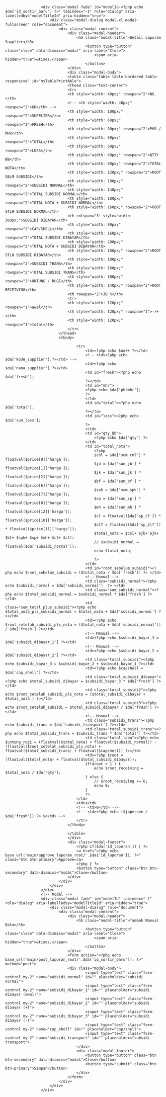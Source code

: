 <!-- Modal -->
					<div class="modal fade" id="modelId-<?php echo $da['id_sortir_baru'] ?>" tabindex="-1" role="dialog" aria-labelledby="modelTitleId" aria-hidden="true">
						<div class="modal-dialog modal-xl modal-fullscreen" role="document">
							<div class="modal-content">
								<div class="modal-header">
									<h5 class="modal-title">Detail Laporan Supplier</h5>
										<button type="button" class="close" data-dismiss="modal" aria-label="Close">
											<span aria-hidden="true">&times;</span>
										</button>
								</div>
								<div class="modal-body">
								<table class="table table-bordered table-responsive" id="myTablePrintAble">
								<thead class="text-center">
								<tr>
								<th style="width: 40px;" rowspan="2">NO.</th>
								<!-- <th style="width: 40px;" rowspan="2">KD</th> -->
								<th style="width: 100px;" rowspan="2">SUPPLIER</th>
								<th style="width: 60px;" rowspan="2">FRESH</th>
								<th style="width: 80px;" rowspan="2">PHR / MHR</th>
								<th style="width: 60px;" rowspan="2">TOTAL</th>
								<th style="width: 60px;" rowspan="2">LOSS</th>
								<th style="width: 80px;" rowspan="2">QTTY BB</th>
								<th style="width: 80px;" rowspan="2">TOTAL NOTA</th>
								<th style="width: 120px;" rowspan="2">ROOT SBLM SUBSIDI</th>
								<th style="width: 100px;" rowspan="2">SUBSIDI NORMAL</th>
								<th style="width: 140px;" rowspan="2">TOTAL SUBSIDI NORMAL</th>
								<th style="width: 180px;" rowspan="2">TOTAL NOTA + SUBSIDI NORMAL</th>
								<th style="width: 160px;" rowspan="2">ROOT STLH SUBSIDI NORMAL</th>
								<th colspan="3" style="width: 360px;">SUBSIDI DIBAYAR</th>
								<th style="width: 80px;" rowspan="2">CAP/SHELL</th>
								<th style="width: 160px;" rowspan="2">TOTAL SUBSIDI DIBAYAR</th>
								<th style="width: 200px;" rowspan="2">TOTAL NOTA + SUBSIDI DIBAYAR</th>
								<th style="width: 180px;" rowspan="2">ROOT STLH SUBSIDI DIBAYAR</th>
								<th style="width: 100px;" rowspan="2">SUBSIDI TRANS</th>
								<th style="width: 160px;" rowspan="2">TOTAL SUBSIDI TRANS</th>
								<th style="width: 100px;" rowspan="2">UNTUNG / RUGI</th>
								<th style="width: 140px;" rowspan="2">ROOT RECEIVING</th>
								<th rowspan="2">JB %</th>
								<tr>
								<th style="width: 120px;" rowspan="1">awal</th>
								<th style="width: 120px;" rowspan="1">-/+</th>
								<th style="width: 120px;" rowspan="1">total</th>
								</tr>
							</thead>
							<tbody>
							
									<tr>
										<td><?php echo $no++ ?></td>
										<!-- <td><?php echo $da['kode_supplier'];?></td> -->
										<td><?php echo $da['nama_supplier'] ?></td>
										<td id="fresh"><?php echo $da['fresh']; 
										?></td>
										<td id="mhr">
										<?php echo $da['phrmhr'];
										?>
										</td>
										<td id="total"><?php echo $da['total']; 
										?></td>
										<td id="loss"><?php echo $da['sum_loss'];
										?>
										</td>
										<td id="qty_bb">
											<?php echo $da['qty'] ?>
										</td>
										<td id="total_nota">
											<?php 
											$col = $da['sum_col'] * floatval($price[0]['harga']);
											$jb = $da['sum_jb'] * floatval($price[1]['harga']);
											$jk = $da['sum_jk'] * floatval($price[2]['harga']);
											$bf = $da['sum_bf'] * floatval($price[6]['harga']);
											$spk = $da['sum_spk'] * floatval($price[7]['harga']);
											$sp = $da['sum_sp'] * floatval($price[8]['harga']);
											$mh = $da['sum_mh'] * floatval($price[12]['harga']);
											$cl = floatval($da['sp_cl']) * floatval($price[10]['harga']);
											$clf = floatval($da['sp_clf']) * floatval($price[11]['harga']);
											$total_nota = $col+ $jb+ $jk+ $bf+ $spk+ $sp+ $mh+ $cl+ $clf;
											// $subsidi_normal = floatval($da['subsidi_normal']);
											echo $total_nota;
											
											?>
										</td>
										<td id="root_sebelum_subsidi"><?php echo $root_sebelum_subsidi = ($total_nota / $da['fresh']) ?> </td>
										<!-- Manual -->
										<td class="subsidi_normal"><?php echo $subsidi_normal = $da['subsidi_normal']  ?> </td>
										<td class="sum_subsidi_normal"><?php echo $total_subsidi_normal = $subsidi_normal * $da['fresh'] ?></td>
										<td class="sum_total_plus_subsidi"><?php echo $total_nota_pls_subsidi_normal = $total_nota + $da['subsidi_normal'] ?></td>
										<td><?php echo  $root_setelah_subsidi_pls_nota = ($total_nota + $da['subsidi_normal']) / $da['fresh'] ?></td>
										<!-- Manual -->
										<td><?php echo $subsidi_bayar_1 = $da['subsidi_dibayar_1'] ?></td>
										<!-- Manual -->
										<td><?php echo $subsidi_bayar_2 = $da['subsidi_dibayar_2'] ?></td>
										<td class="total_subsidi"><?php echo $subsidi_bayar_3 = $subsidi_bayar_2 + $subsidi_bayar_1 ?></td>
										<td><?php echo $capshell = $da['cap_shell'] ?></td>
										<td class="total_subsidi_dibayar"><?php echo $total_subsidi_dibayar = $subsidi_bayar_3 * $da['fresh'] ?></td>
										<td class="total_subsidi2"><?php echo $root_setelah_subsidi_pls_nota = ($total_subsidi_dibayar + $total_nota ) ?></td>
										<td class="total_subsidi3"><?php echo $root_setelah_subsidi = $total_subsidi_dibayar / $da['fresh'] ?></td>
										<!-- Manual -->
										<td class="subsidi_trans"><?php echo $subsidi_trans = $da['subsidi_transport'] ?></td>
										<td class="total_subsidi_trans"><?php echo $total_subsidi_trans = $subsidi_trans * $da['total'] ?></td>
										<td class="total_laba"><?php echo $untung_rugi = (floatval($total_nota) + floatval($subsidi_normal)) - (floatval($root_setelah_subsidi_pls_nota) + floatval($total_subsidi_trans) + floatval($capshell)) ?></td>
										<td><?php $root = (floatval($total_nota) + floatval($total_subsidi_dibayar));
										if($root > 1 ) {
											echo $root_receiving = $total_nota / $da['qty'];
										} else {
											// $root_receiving += 0;
											echo 0;
										}
										?>
									</td>
									<td></td>
									<!-- <td>0</td> -->
									<!-- <td><?php echo ($jbpersen / $da['fresh']) ?> %</td> -->
									</tr>
								</tbody>
											
								</table>
								</div>
								<div class="modal-footer">
									<?php if($da['id_laporan']) { ?> 
									<a href="<?php echo base_url('main/approve_laporan_root/'.$da['id_laporan']); ?>" class="btn btn-primary">Approve</a>
									<?php } ?>
									<button type="button" class="btn btn-secondary" data-dismiss="modal">Close</button>
								</div>
							</div>
						</div>
					</div>
					<!-- Modal -->
					<div class="modal fade" id="modelId" tabindex="-1" role="dialog" aria-labelledby="modelTitleId" aria-hidden="true">
						<div class="modal-dialog" role="document">
							<div class="modal-content">
								<div class="modal-header">
									<h5 class="modal-title">Tambah Manual Data</h5>
										<button type="button" class="close" data-dismiss="modal" aria-label="Close">
											<span aria-hidden="true">&times;</span>
										</button>
								</div>
								<form action="<?php echo base_url('main/post_laporan_root/'.$da['id_sortir_baru']); ?>" method="post">
								<div class="modal-body">
										<input type="text" class="form-control my-2" name="subsidi_normal" id="" placeholder="subsidi normal">
										<input type="text" class="form-control my-2" name="subsidi_dibayar_1" id="" placeholder="subsidi dibayar (awal)">
										<input type="text" class="form-control my-2" name="subsidi_dibayar_2" id="" placeholder="subsidi dibayar (+)">
										<input type="text" class="form-control my-2" name="subsidi_dibayar_3" id="" placeholder="subsidi dibayar (-)">
										<input type="text" class="form-control my-2" name="cap_shell" id="" placeholder="cap/shell">
										<input type="text" class="form-control my-2" name="subsidi_transport" id="" placeholder="subsidi transport">
									</div>
									<div class="modal-footer">
										<button type="button" class="btn btn-secondary" data-dismiss="modal">Close</button>
										<button type="submit" class="btn btn-primary">Simpan</button>
									</div>
								</form>
							</div>
						</div>
					</div>
